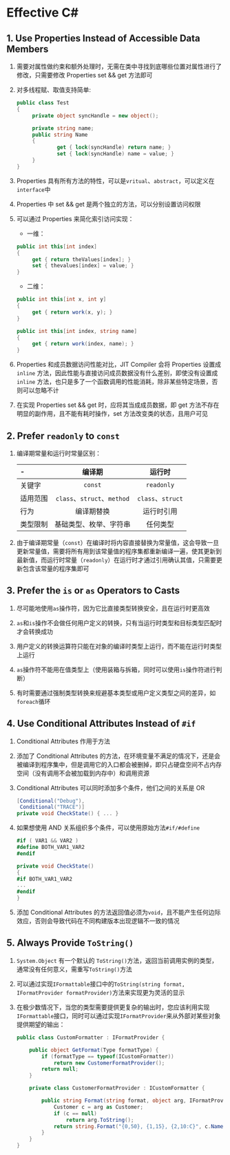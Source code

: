 # Effective C#

## 1. Use Properties Instead of Accessible Data Members

1. 需要对属性做约束和额外处理时，无需在类中寻找到底哪些位置对属性进行了修改，只需要修改 Properties set && get 方法即可

2. 对多线程赋、取值支持简单:

   ```c#
   public class Test
   {
        private object syncHandle = new object();

        private string name;
        public string Name
        {
                get { lock(syncHandle) return name; }
                set { lock(syncHandle) name = value; }
        }
   }
   ```

3. Properties 具有所有方法的特性，可以是`vritual`、`abstract`，可以定义在`interface`中

4. Properties 中 set && get 是两个独立的方法，可以分别设置访问权限

5. 可以通过 Properties 来简化索引访问实现：

   - 一维：

   ```c#
   public int this[int index]
   {
        get { return theValues[index]; }
        set { thevalues[index] = value; }
   }
   ```

   - 二维：

   ```c#
   public int this[int x, int y]
   {
        get { return work(x, y); }
   }

   public int this[int index, string name]
   {
        get { return work(index, name); }
   }
   ```

6. Properties 和成员数据访问性能对比，JIT Compiler 会将 Properties 设置成 `inline` 方法，因此性能与直接访问成员数据没有什么差别，即使没有设置成 `inline` 方法，也只是多了一个函数调用的性能消耗，除非某些特定场景，否则可以忽略不计

7. 在实现 Properties set && get 时，应将其当成成员数据，即 get 方法不存在明显的副作用，且不能有耗时操作，set 方法改变类的状态，且用户可见

## 2. Prefer `readonly` to `const`

1. 编译期常量和运行时常量区别：

    | -        | 编译期                      | 运行时            |
    | :------- | :-------------------------: | :---------------: |
    | 关键字   | `const`                     | `readonly`        |
    | 适用范围 | `class`、`struct`、`method` | `class`、`struct` |
    | 行为     | 编译期替换                  | 运行时引用        |
    | 类型限制 | 基础类型、枚举、字符串      | 任何类型          |

2. 由于编译期常量（`const`）在编译时将内容直接替换为常量值，这会导致一旦更新常量值，需要将所有用到该常量值的程序集都重新编译一遍，使其更新到最新值，而运行时常量（`readonly`）在运行时才通过引用确认其值，只需要更新包含该常量的程序集即可

## 3. Prefer the `is` or `as` Operators to Casts

1. 尽可能地使用`as`操作符，因为它比直接类型转换安全，且在运行时更高效

2. `as`和`is`操作不会做任何用户定义的转换，只有当运行时类型和目标类型匹配时才会转换成功

3. 用户定义的转换运算符只能在对象的编译时类型上运行，而不能在运行时类型上运行

4. `as`操作符不能用在值类型上（使用装箱与拆箱，同时可以使用`is`操作符进行判断）

5. 有时需要通过强制类型转换来规避基本类型或用户定义类型之间的差异，如`foreach`循环

## 4. Use Conditional Attributes Instead of `#if`

1. Conditional Attributes 作用于方法

2. 添加了 Conditional Attributes 的方法，在环境变量不满足的情况下，还是会被编译到程序集中，但是调用它的入口都会被删掉，即只占硬盘空间不占内存空间（没有调用不会被加载到内存中）和调用资源

3. Conditional Attributes 可以同时添加多个条件，他们之间的关系是 OR

    ```c#
    [Conditional("Debug"),
     Conditional("TRACE")]
    private void CheckState() { ... }
    ```
4. 如果想使用 AND 关系组织多个条件，可以使用原始方法`#if/#define`

    ```c#
    #if ( VAR1 && VAR2 )
    #define BOTH_VAR1_VAR2
    #endif

    private void CheckState()
    {
    #if BOTH_VAR1_VAR2
    ...
    #endif
    }
    ```

5. 添加 Conditional Attributes 的方法返回值必须为`void`，且不能产生任何边际效应，否则会导致代码在不同构建版本出现逻辑不一致的情况

## 5. Always Provide `ToString()`

1. `System.Object` 有一个默认的 `ToString()`方法，返回当前调用实例的类型，通常没有任何意义，需重写`ToString()`方法

2. 可以通过实现`IFormattable`接口中的`ToString(string format, IFormatProvider formatProvider)`方法来实现更为灵活的显示

3. 在极少数情况下，当您的类型需要提供更复杂的输出时，您应该利用实现`IFormattable`接口，同时可以通过实现`IFormatProvider`来从外部对某些对象提供期望的输出：

    ```c#
    public class CustomFormatter : IFormatProvider {

        public object GetFormat(Type formatType) {
            if (formatType == typeof(ICustomFormatter))
                return new CustomerFormatProvider();
            return null;
        }

        private class CustomerFormatProvider : ICustomFormatter {

            public string Format(string format, object arg, IFormatProvider formatProvider) {
                Customer c = arg as Customer;
                if (c == null)
                    return arg.ToString();
                return string.Format("{0,50}, {1,15}, {2,10:C}", c.Name, c.ContactPhone, c.Revenue);
            }
        }
    }
    ```

